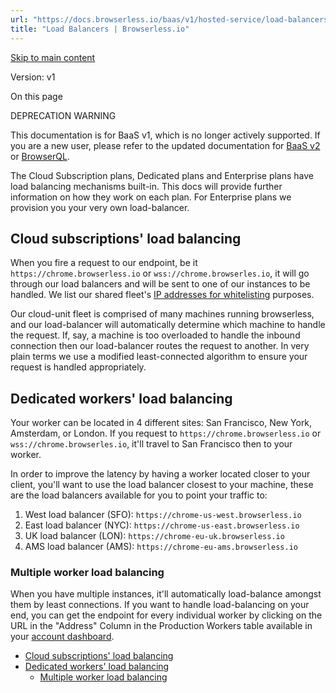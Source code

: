 ```yaml
---
url: "https://docs.browserless.io/baas/v1/hosted-service/load-balancers"
title: "Load Balancers | Browserless.io"
---
```


[Skip to main content](https://docs.browserless.io/baas/v1/hosted-service/load-balancers#__docusaurus_skipToContent_fallback)

Version: v1

On this page

DEPRECATION WARNING

This documentation is for BaaS v1, which is no longer actively supported. If you are a new user, please refer to the updated documentation for [BaaS v2](https://docs.browserless.io/baas/load-balancers) or [BrowserQL](https://docs.browserless.io/browserql/start).

The Cloud Subscription plans, Dedicated plans and Enterprise plans have load balancing mechanisms built-in. This docs will provide further information on how they work on each plan. For Enterprise plans we provision you your very own load-balancer.

## Cloud subscriptions' load balancing [​](https://docs.browserless.io/baas/v1/hosted-service/load-balancers\#cloud-subscriptions-load-balancing "Direct link to Cloud subscriptions' load balancing")

When you fire a request to our endpoint, be it `https://chrome.browserless.io` or `wss://chrome.browserles.io`, it will go through our load balancers and will be sent to one of our instances to be handled. We list our shared fleet's [IP addresses for whitelisting](https://www.browserless.io/docs/whitelist#current-ip-address-lists) purposes.

Our cloud-unit fleet is comprised of many machines running browserless, and our load-balancer will automatically determine which machine to handle the request. If, say, a machine is too overloaded to handle the inbound connection then our load-balancer routes the request to another. In very plain terms we use a modified least-connected algorithm to ensure your request is handled appropriately.

## Dedicated workers' load balancing [​](https://docs.browserless.io/baas/v1/hosted-service/load-balancers\#dedicated-workers-load-balancing "Direct link to Dedicated workers' load balancing")

Your worker can be located in 4 different sites: San Francisco, New York, Amsterdam, or London. If you request to `https://chrome.browserless.io` or `wss://chrome.browserles.io`, it'll travel to San Francisco then to your worker.

In order to improve the latency by having a worker located closer to your client, you'll want to use the load balancer closest to your machine, these are the load balancers available for you to point your traffic to:

1. West load balancer (SFO): `https://chrome-us-west.browserless.io`
2. East load balancer (NYC): `https://chrome-us-east.browserless.io`
3. UK load balancer (LON): `https://chrome-eu-uk.browserless.io`
4. AMS load balancer (AMS): `https://chrome-eu-ams.browserless.io`

### Multiple worker load balancing [​](https://docs.browserless.io/baas/v1/hosted-service/load-balancers\#multiple-worker-load-balancing "Direct link to Multiple worker load balancing")

When you have multiple instances, it'll automatically load-balance amongst them by least connections. If you want to handle load-balancing on your end, you can get the endpoint for every individual worker by clicking on the URL in the "Address" Column in the Production Workers table available in your [account dashboard](https://cloud.browserless.io/account/).

- [Cloud subscriptions' load balancing](https://docs.browserless.io/baas/v1/hosted-service/load-balancers#cloud-subscriptions-load-balancing)
- [Dedicated workers' load balancing](https://docs.browserless.io/baas/v1/hosted-service/load-balancers#dedicated-workers-load-balancing)
  - [Multiple worker load balancing](https://docs.browserless.io/baas/v1/hosted-service/load-balancers#multiple-worker-load-balancing)